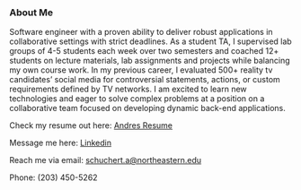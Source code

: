 ### About Me
Software engineer with a proven ability to deliver robust applications in collaborative settings with strict deadlines. As a student TA, I supervised lab groups of 4-5 students each week over two semesters and coached 12+ students on lecture materials, lab assignments and projects while balancing my own course work. In my previous career, I evaluated 500+ reality tv candidates’ social media for controversial statements, actions, or custom requirements defined by TV networks. I am excited to learn new technologies and eager to solve complex problems at a position on a collaborative team focused on developing dynamic back-end applications.

Check my resume out here: [Andres Resume](https://docs.google.com/document/d/19pzqG4UAvZeJv2n8uaWgAdTh7IntdaArM4XlKWVaCnE/edit?usp=sharing)

Message me here: [Linkedin](https://www.linkedin.com/in/andres-schuchert-554b33131/)

Reach me via email: [schuchert.a@northeastern.edu](mailto:schuchert.a@northeastern.edu)

Phone: (203) 450-5262

<!--
**schucherta8/schucherta8** is a ✨ _special_ ✨ repository because its `README.md` (this file) appears on your GitHub profile.

Here are some ideas to get you started:

- 🔭 I’m currently working on ...
- 🌱 I’m currently learning ...
- 👯 I’m looking to collaborate on ...
- 🤔 I’m looking for help with ...
- 💬 Ask me about ...
- 📫 How to reach me: ...
- 😄 Pronouns: ...
- ⚡ Fun fact: ...
-->
